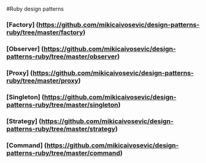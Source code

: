 #Ruby design patterns

### [Factory] (https://github.com/mikicaivosevic/design-patterns-ruby/tree/master/factory)
### [Observer] (https://github.com/mikicaivosevic/design-patterns-ruby/tree/master/observer)
### [Proxy] (https://github.com/mikicaivosevic/design-patterns-ruby/tree/master/proxy)
### [Singleton] (https://github.com/mikicaivosevic/design-patterns-ruby/tree/master/singleton)
### [Strategy] (https://github.com/mikicaivosevic/design-patterns-ruby/tree/master/strategy)
### [Command] (https://github.com/mikicaivosevic/design-patterns-ruby/tree/master/command)